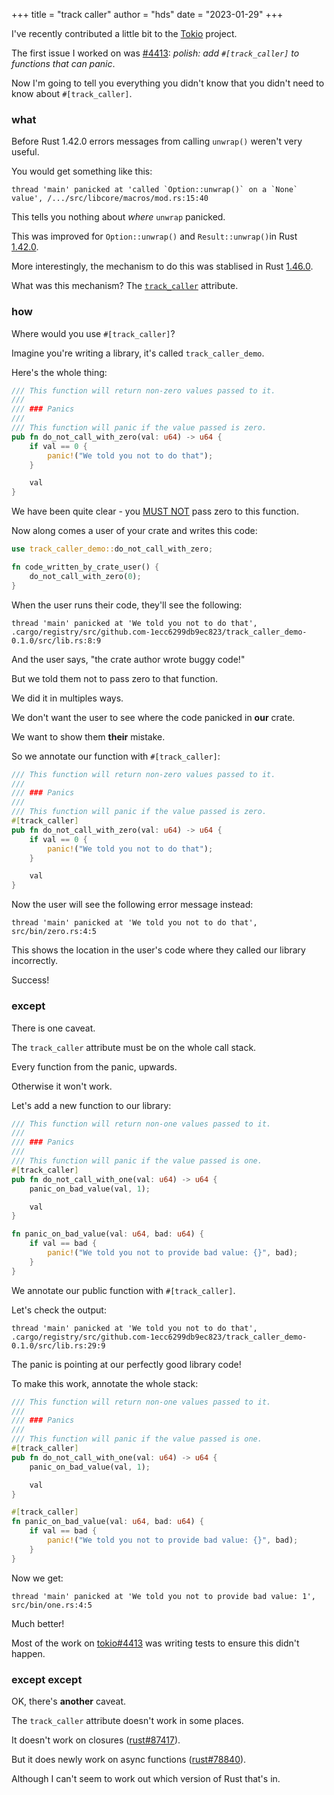 +++
title = "track caller"
author = "hds"
date = "2023-01-29"
+++

I've recently contributed a little bit to the [Tokio](https://github.com/tokio-rs/tokio) project.

The first issue I worked on was [#4413](https://github.com/tokio-rs/tokio/issues/4413): *polish: add `#[track_caller]` to functions that can panic*.

Now I'm going to tell you everything you didn't know that you didn't need to know about `#[track_caller]`.

### what

Before Rust 1.42.0 errors messages from calling `unwrap()` weren't very useful.

You would get something like this:

```
thread 'main' panicked at 'called `Option::unwrap()` on a `None` value', /.../src/libcore/macros/mod.rs:15:40
```

This tells you nothing about *where* `unwrap` panicked.

This was improved for `Option::unwrap()` and `Result::unwrap()`in Rust [1.42.0](https://blog.rust-lang.org/2020/03/12/Rust-1.42.html#useful-line-numbers-in-option-and-result-panic-messages).

More interestingly, the mechanism to do this was stablised in Rust [1.46.0](https://blog.rust-lang.org/2020/08/27/Rust-1.46.0.html#track_caller).

What was this mechanism? The [`track_caller`](https://doc.rust-lang.org/reference/attributes/codegen.html#the-track_caller-attribute) attribute.

### how

Where would you use `#[track_caller]`?

Imagine you're writing a library, it's called `track_caller_demo`.

Here's the whole thing:

```rust
/// This function will return non-zero values passed to it.
/// 
/// ### Panics
/// 
/// This function will panic if the value passed is zero.
pub fn do_not_call_with_zero(val: u64) -> u64 {
    if val == 0 {
        panic!("We told you not to do that");
    }

    val
}
```

We have been quite clear - you [MUST NOT](https://www.ietf.org/rfc/rfc2119.txt) pass zero to this function.

Now along comes a user of your crate and writes this code:

```rust
use track_caller_demo::do_not_call_with_zero;

fn code_written_by_crate_user() {
    do_not_call_with_zero(0);
}
```

When the user runs their code, they'll see the following:

```
thread 'main' panicked at 'We told you not to do that', .cargo/registry/src/github.com-1ecc6299db9ec823/track_caller_demo-0.1.0/src/lib.rs:8:9
```

And the user says, "the crate author wrote buggy code!"

But we told them not to pass zero to that function.

We did it in multiples ways.

We don't want the user to see where the code panicked in **our** crate.

We want to show them **their** mistake.

So we annotate our function with `#[track_caller]`:

```rust
/// This function will return non-zero values passed to it.
/// 
/// ### Panics
/// 
/// This function will panic if the value passed is zero.
#[track_caller]
pub fn do_not_call_with_zero(val: u64) -> u64 {
    if val == 0 {
        panic!("We told you not to do that");
    }

    val
}
```

Now the user will see the following error message instead:

```
thread 'main' panicked at 'We told you not to do that', src/bin/zero.rs:4:5
```

This shows the location in the user's code where they called our library incorrectly.

Success!

### except

There is one caveat.

The `track_caller` attribute must be on the whole call stack.

Every function from the panic, upwards.

Otherwise it won't work.

Let's add a new function to our library:

```rust
/// This function will return non-one values passed to it.
/// 
/// ### Panics
/// 
/// This function will panic if the value passed is one.
#[track_caller]
pub fn do_not_call_with_one(val: u64) -> u64 {
    panic_on_bad_value(val, 1);

    val
}

fn panic_on_bad_value(val: u64, bad: u64) {
    if val == bad {
        panic!("We told you not to provide bad value: {}", bad);
    }
}
```

We annotate our public function with `#[track_caller]`.

Let's check the output:

```
thread 'main' panicked at 'We told you not to do that', .cargo/registry/src/github.com-1ecc6299db9ec823/track_caller_demo-0.1.0/src/lib.rs:29:9
```

The panic is pointing at our perfectly good library code!

To make this work, annotate the whole stack:

```rust
/// This function will return non-one values passed to it.
/// 
/// ### Panics
/// 
/// This function will panic if the value passed is one.
#[track_caller]
pub fn do_not_call_with_one(val: u64) -> u64 {
    panic_on_bad_value(val, 1);

    val
}

#[track_caller]
fn panic_on_bad_value(val: u64, bad: u64) {
    if val == bad {
        panic!("We told you not to provide bad value: {}", bad);
    }
}
```

Now we get:

```
thread 'main' panicked at 'We told you not to provide bad value: 1', src/bin/one.rs:4:5
```

Much better!

Most of the work on [tokio#4413](https://github.com/tokio-rs/tokio/issues/4413) was writing tests to ensure this didn't happen.

### except except

OK, there's **another** caveat.

The `track_caller` attribute doesn't work in some places.

It doesn't work on closures ([rust#87417](https://github.com/rust-lang/rust/issues/87417)).

But it does newly work on async functions ([rust#78840](https://github.com/rust-lang/rust/issues/78840)).

Although I can't seem to work out which version of Rust that's in.